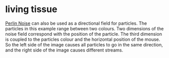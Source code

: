 <!--
  id: 26
  date: 2007-01-07T12:45:18
  modified: 2007-01-07T12:45:18
  slug: tissue
  type: post
  excerpt: <p>Perlin Noise can also be used as a directional field for particles. The particles in this example range between two colours. Two dimensions of the noise field correspond with the position of the particle. The third dimension is coupled to the particles colour and the horizontal position of the mouse. So the left side of [&hellip;]</p>
  categories: uncategorized
  tags: 
  inCv: 
  inPortfolio: 
  dateFrom: 
  dateTo: 
-->

# living tissue

<p><applet code="livingtissue" archive="code/livingtissue.jar" style="width:400px;height:400px;"></applet></p>
<p><a target="_blank" href="http://freespace.virgin.net/hugo.elias/models/m_perlin.htm">Perlin Noise</a> can also be used as a directional field for particles. The particles in this example range between two colours. Two dimensions of the noise field correspond with the position of the particle. The third dimension is coupled to the particles colour and the horizontal position of the mouse. So the left side of the image causes all particles to go in the same direction, and the right side of the image causes different streams.</p>